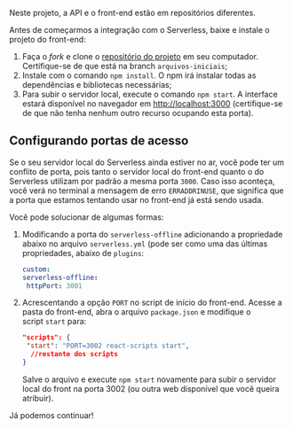 Neste projeto, a API e o front-end estão em repositórios diferentes.

Antes de começarmos a integração com o Serverless, baixe e instale o projeto do front-end:

1. Faça o _fork_ e clone o [repositório do projeto](https://github.com/alura-cursos/2970-serverless-base-front/tree/arquivos-iniciais) em seu computador. Certifique-se de que está na branch `arquivos-iniciais`;
2. Instale com o comando `npm install`. O npm irá instalar todas as dependências e bibliotecas necessárias;
3. Para subir o servidor local, execute o comando `npm start`. A interface estará disponível no navegador em [http://localhost:3000](http://localhost:3000/) (certifique-se de que não tenha nenhum outro recurso ocupando esta porta).

## Configurando portas de acesso

Se o seu servidor local do Serverless ainda estiver no ar, você pode ter um conflito de porta, pois tanto o servidor local do front-end quanto o do Serverless utilizam por padrão a mesma porta `3000`. Caso isso aconteça, você verá no terminal a mensagem de erro `ERRADDRINUSE`, que significa que a porta que estamos tentando usar no front-end já está sendo usada.

Você pode solucionar de algumas formas:

1. Modificando a porta do `serverless-offline` adicionando a propriedade abaixo no arquivo `serverless.yml` (pode ser como uma das últimas propriedades, abaixo de `plugins`:
    
    ```yml
    custom:
    serverless-offline:
     httpPort: 3001
    ```
    
2. Acrescentando a opção `PORT` no script de início do front-end. Acesse a pasta do front-end, abra o arquivo `package.json` e modifique o script `start` para:
    
    ```json
    "scripts": {
     "start": "PORT=3002 react-scripts start",
      //restante dos scripts
    }
    ```
    
    Salve o arquivo e execute `npm start` novamente para subir o servidor local do front na porta 3002 (ou outra web disponível que você queira atribuir).
    

Já podemos continuar!